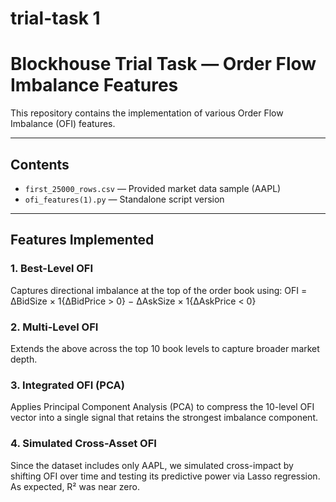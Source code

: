 # trial-task 1
# Blockhouse Trial Task — Order Flow Imbalance Features

This repository contains the implementation of various Order Flow Imbalance (OFI) features.

---

## Contents

- `first_25000_rows.csv` — Provided market data sample (AAPL)
- `ofi_features(1).py` — Standalone script version
---

## Features Implemented

### 1. Best-Level OFI
Captures directional imbalance at the top of the order book using:
OFI = ΔBidSize × 1{ΔBidPrice > 0} − ΔAskSize × 1{ΔAskPrice < 0}

### 2. Multi-Level OFI
Extends the above across the top 10 book levels to capture broader market depth.

### 3. Integrated OFI (PCA)
Applies Principal Component Analysis (PCA) to compress the 10-level OFI vector into a single signal that retains the strongest imbalance component.

### 4. Simulated Cross-Asset OFI
Since the dataset includes only AAPL, we simulated cross-impact by shifting OFI over time and testing its predictive power via Lasso regression. As expected, R² was near zero.
